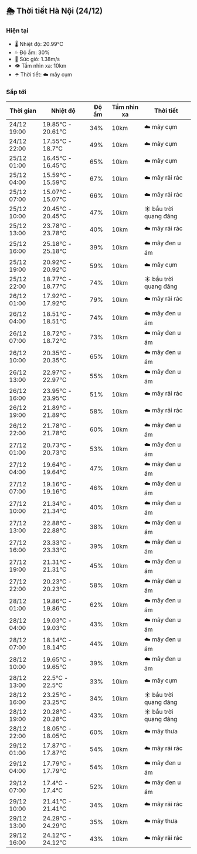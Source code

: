 ## 🌦️ Thời tiết Hà Nội (24/12)

### Hiện tại

- 🌡️ Nhiệt độ: 20.99℃
- 💦 Độ ẩm: 30%
- 💨 Sức gió: 1.38m/s
- 👁️ Tầm nhìn xa: 10km
- ☂️ Thời tiết: ☁️ mây cụm

### Sắp tới

| Thời gian | Nhiệt độ | Độ ẩm | Tầm nhìn xa | Thời tiết |
| --- | --- | --- | --- | --- |
| 24/12 19:00 | 19.85℃ - 20.61℃ | 34% | 10km | ☁️ mây cụm |
| 24/12 22:00 | 17.55℃ - 18.7℃ | 49% | 10km | ☁️ mây cụm |
| 25/12 01:00 | 16.45℃ - 16.45℃ | 65% | 10km | ☁️ mây cụm |
| 25/12 04:00 | 15.59℃ - 15.59℃ | 67% | 10km | ☁️ mây rải rác |
| 25/12 07:00 | 15.07℃ - 15.07℃ | 66% | 10km | ☁️ mây rải rác |
| 25/12 10:00 | 20.45℃ - 20.45℃ | 47% | 10km | ☀️ bầu trời quang đãng |
| 25/12 13:00 | 23.78℃ - 23.78℃ | 40% | 10km | ☁️ mây rải rác |
| 25/12 16:00 | 25.18℃ - 25.18℃ | 39% | 10km | ☁️ mây đen u ám |
| 25/12 19:00 | 20.92℃ - 20.92℃ | 59% | 10km | ☁️ mây cụm |
| 25/12 22:00 | 18.77℃ - 18.77℃ | 74% | 10km | ☀️ bầu trời quang đãng |
| 26/12 01:00 | 17.92℃ - 17.92℃ | 79% | 10km | ☁️ mây rải rác |
| 26/12 04:00 | 18.51℃ - 18.51℃ | 74% | 10km | ☁️ mây đen u ám |
| 26/12 07:00 | 18.72℃ - 18.72℃ | 73% | 10km | ☁️ mây đen u ám |
| 26/12 10:00 | 20.35℃ - 20.35℃ | 65% | 10km | ☁️ mây đen u ám |
| 26/12 13:00 | 22.97℃ - 22.97℃ | 55% | 10km | ☁️ mây đen u ám |
| 26/12 16:00 | 23.95℃ - 23.95℃ | 51% | 10km | ☁️ mây rải rác |
| 26/12 19:00 | 21.89℃ - 21.89℃ | 58% | 10km | ☁️ mây rải rác |
| 26/12 22:00 | 21.78℃ - 21.78℃ | 60% | 10km | ☁️ mây đen u ám |
| 27/12 01:00 | 20.73℃ - 20.73℃ | 53% | 10km | ☁️ mây đen u ám |
| 27/12 04:00 | 19.64℃ - 19.64℃ | 47% | 10km | ☁️ mây đen u ám |
| 27/12 07:00 | 19.16℃ - 19.16℃ | 46% | 10km | ☁️ mây đen u ám |
| 27/12 10:00 | 21.34℃ - 21.34℃ | 40% | 10km | ☁️ mây đen u ám |
| 27/12 13:00 | 22.88℃ - 22.88℃ | 38% | 10km | ☁️ mây đen u ám |
| 27/12 16:00 | 23.33℃ - 23.33℃ | 39% | 10km | ☁️ mây đen u ám |
| 27/12 19:00 | 21.31℃ - 21.31℃ | 45% | 10km | ☁️ mây đen u ám |
| 27/12 22:00 | 20.23℃ - 20.23℃ | 58% | 10km | ☁️ mây đen u ám |
| 28/12 01:00 | 19.86℃ - 19.86℃ | 62% | 10km | ☁️ mây đen u ám |
| 28/12 04:00 | 19.03℃ - 19.03℃ | 43% | 10km | ☁️ mây đen u ám |
| 28/12 07:00 | 18.14℃ - 18.14℃ | 44% | 10km | ☁️ mây đen u ám |
| 28/12 10:00 | 19.65℃ - 19.65℃ | 39% | 10km | ☁️ mây đen u ám |
| 28/12 13:00 | 22.5℃ - 22.5℃ | 33% | 10km | ☁️ mây cụm |
| 28/12 16:00 | 23.25℃ - 23.25℃ | 34% | 10km | ☀️ bầu trời quang đãng |
| 28/12 19:00 | 20.28℃ - 20.28℃ | 43% | 10km | ☀️ bầu trời quang đãng |
| 28/12 22:00 | 18.05℃ - 18.05℃ | 60% | 10km | ☁️ mây thưa |
| 29/12 01:00 | 17.87℃ - 17.87℃ | 54% | 10km | ☁️ mây rải rác |
| 29/12 04:00 | 17.79℃ - 17.79℃ | 54% | 10km | ☁️ mây đen u ám |
| 29/12 07:00 | 17.4℃ - 17.4℃ | 52% | 10km | ☁️ mây đen u ám |
| 29/12 10:00 | 21.41℃ - 21.41℃ | 34% | 10km | ☁️ mây rải rác |
| 29/12 13:00 | 24.29℃ - 24.29℃ | 35% | 10km | ☁️ mây thưa |
| 29/12 16:00 | 24.12℃ - 24.12℃ | 43% | 10km | ☁️ mây rải rác |
